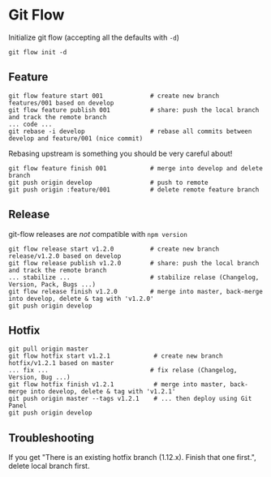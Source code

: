 
# Git Flow

Initialize git flow (accepting all the defaults with `-d`)

    git flow init -d

## Feature

    git flow feature start 001             # create new branch features/001 based on develop
    git flow feature publish 001           # share: push the local branch and track the remote branch
    ... code ...
    git rebase -i develop                  # rebase all commits between develop and feature/001 (nice commit)

  Rebasing upstream is something you should be very careful about!

    git flow feature finish 001            # merge into develop and delete branch
    git push origin develop                # push to remote
    git push origin :feature/001           # delete remote feature branch 


## Release

  git-flow releases are _not_ compatible with `npm version`

    git flow release start v1.2.0          # create new branch release/v1.2.0 based on develop
    git flow release publish v1.2.0        # share: push the local branch and track the remote branch
    ... stabilize ...                      # stabilize relase (Changelog, Version, Pack, Bugs ...)
    git flow release finish v1.2.0         # merge into master, back-merge into develop, delete & tag with 'v1.2.0'
    git push origin develop

## Hotfix

    git pull origin master
    git flow hotfix start v1.2.1            # create new branch hotfix/v1.2.1 based on master
    ... fix ...                            # fix relase (Changelog, Version, Bug ...)
    git flow hotfix finish v1.2.1           # merge into master, back-merge into develop, delete & tag with 'v1.2.1'
    git push origin master --tags v1.2.1    # ... then deploy using Git Panel
    git push origin develop

## Troubleshooting

If you get "There is an existing hotfix branch (1.12.x). Finish that one first.", delete local branch first.
